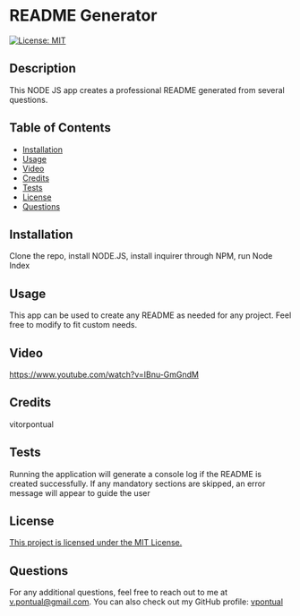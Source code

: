 # README Generator

[![License: MIT](https://img.shields.io/badge/License-MIT-yellow.svg)](https://opensource.org/licenses/MIT)

## Description

This NODE JS app creates a professional README generated from several questions.

## Table of Contents

- [Installation](#installation)
- [Usage](#usage)
- [Video](#video)
- [Credits](#credits)
- [Tests](#tests)
- [License](#license)
- [Questions](#questions)

## Installation

Clone the repo, install NODE.JS, install inquirer through NPM, run Node Index

## Usage

This app can be used to create any README as needed for any project. Feel free to modify to fit custom needs.

## Video

https://www.youtube.com/watch?v=IBnu-GmGndM

## Credits

vitorpontual

## Tests

Running the application will generate a console log if the README is created successfully. If any mandatory sections are skipped, an error message will appear to guide the user

## License

[This project is licensed under the MIT License.](https://opensource.org/licenses/MIT)

## Questions

For any additional questions, feel free to reach out to me at v.pontual@gmail.com. You can also check out my GitHub profile: [vpontual](https://github.com/vpontual)
